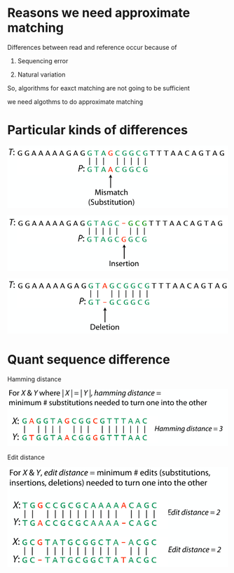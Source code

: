 # Reasons we need approximate matching

Differences between read and reference occur because of

1. Sequencing error

2. Natural variation

So, algorithms for eaxct matching are not going to be  sufficient

we need algothms to do approximate matching
    
# Particular kinds of differences

![Untitled](pictures/part1_approximatematching_1_01.png)

![Untitled](pictures/part1_approximatematching_1_02.png)

![Untitled](pictures/part1_approximatematching_1_03.png)

# Quant sequence difference

Hamming distance

![Untitled](pictures/part1_approximatematching_1_04.png)

Edit distance

![Untitled](pictures/part1_approximatematching_1_05.png)
